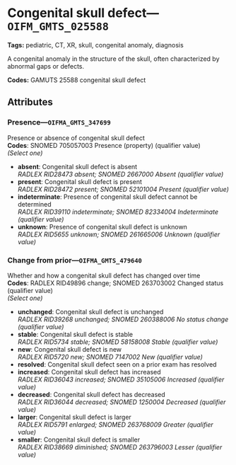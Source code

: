 # Congenital skull defect—`OIFM_GMTS_025588`

**Tags:** pediatric, CT, XR, skull, congenital anomaly, diagnosis

A congenital anomaly in the structure of the skull, often characterized by abnormal gaps or defects.

**Codes:** GAMUTS 25588 congenital skull defect

## Attributes

### Presence—`OIFMA_GMTS_347699`

Presence or absence of congenital skull defect  
**Codes**: SNOMED 705057003 Presence (property) (qualifier value)  
*(Select one)*

- **absent**: Congenital skull defect is absent  
_RADLEX RID28473 absent; SNOMED 2667000 Absent (qualifier value)_
- **present**: Congenital skull defect is present  
_RADLEX RID28472 present; SNOMED 52101004 Present (qualifier value)_
- **indeterminate**: Presence of congenital skull defect cannot be determined  
_RADLEX RID39110 indeterminate; SNOMED 82334004 Indeterminate (qualifier value)_
- **unknown**: Presence of congenital skull defect is unknown  
_RADLEX RID5655 unknown; SNOMED 261665006 Unknown (qualifier value)_

### Change from prior—`OIFMA_GMTS_479640`

Whether and how a congenital skull defect has changed over time  
**Codes**: RADLEX RID49896 change; SNOMED 263703002 Changed status (qualifier value)  
*(Select one)*

- **unchanged**: Congenital skull defect is unchanged  
_RADLEX RID39268 unchanged; SNOMED 260388006 No status change (qualifier value)_
- **stable**: Congenital skull defect is stable  
_RADLEX RID5734 stable; SNOMED 58158008 Stable (qualifier value)_
- **new**: Congenital skull defect is new  
_RADLEX RID5720 new; SNOMED 7147002 New (qualifier value)_
- **resolved**: Congenital skull defect seen on a prior exam has resolved  
- **increased**: Congenital skull defect has increased  
_RADLEX RID36043 increased; SNOMED 35105006 Increased (qualifier value)_
- **decreased**: Congenital skull defect has decreased  
_RADLEX RID36044 decreased; SNOMED 1250004 Decreased (qualifier value)_
- **larger**: Congenital skull defect is larger  
_RADLEX RID5791 enlarged; SNOMED 263768009 Greater (qualifier value)_
- **smaller**: Congenital skull defect is smaller  
_RADLEX RID38669 diminished; SNOMED 263796003 Lesser (qualifier value)_